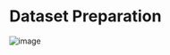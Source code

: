# Dataset Preparation
![image](https://user-images.githubusercontent.com/36308055/124127764-67f76b00-da7c-11eb-9d45-df9d4344ca81.png)
